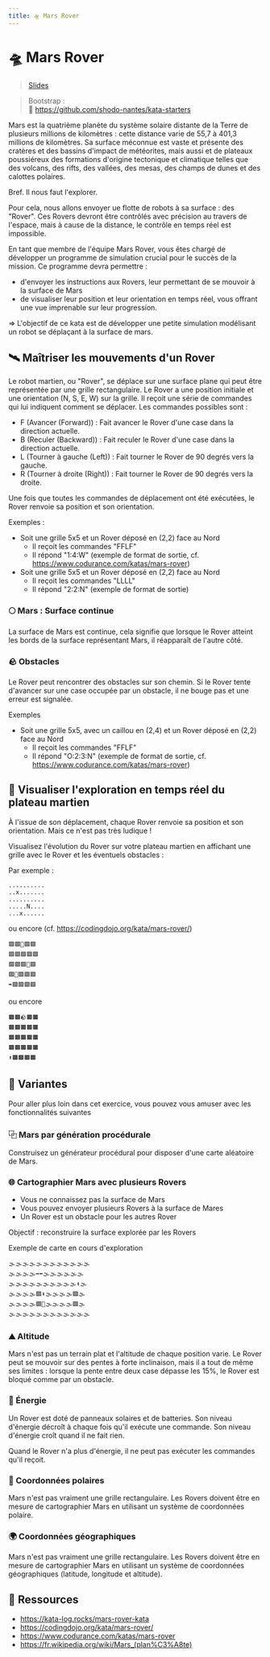 ```yaml
---
title: 🛸 Mars Rover
---
```

# 🛸 Mars Rover

> [Slides](slides.md)

> Bootstrap : <br>
> 🔗 https://github.com/shodo-nantes/kata-starters

Mars est la quatrième planète du système solaire distante de la Terre de plusieurs millions de kilomètres : cette
distance varie de 55,7 à 401,3 millions de kilomètres. Sa surface méconnue est vaste et présente des cratères et des
bassins d'impact de météorites, mais aussi et de plateaux poussiéreux des formations d'origine tectonique et climatique
telles que des volcans, des rifts, des vallées, des mesas, des champs de dunes et des calottes polaires.

Bref. Il nous faut l'explorer.

Pour cela, nous allons envoyer ue flotte de robots à sa surface : des "Rover". Ces Rovers devront être contrôlés avec
précision au travers de l'espace, mais à cause de la distance, le contrôle en temps réel est impossible.

En tant que membre de l'équipe Mars Rover, vous êtes chargé de développer un programme de simulation crucial pour le
succès de la mission. Ce programme devra permettre :

- d'envoyer les instructions aux Rovers, leur permettant de se mouvoir à la surface de Mars
- de visualiser leur position et leur orientation en temps réel, vous offrant une vue imprenable sur leur progression.

=> L'objectif de ce kata est de développer une petite simulation modélisant un robot se déplaçant à la surface de mars.

## 🛰️ Maîtriser les mouvements d'un Rover

Le robot martien, ou "Rover", se déplace sur une surface plane qui peut être représentée par une grille rectangulaire.
Le Rover a une position initiale et une orientation (N, S, E, W) sur la grille. Il reçoit une série de commandes qui lui
indiquent comment se déplacer. Les commandes possibles sont :

- F (Avancer (Forward)) : Fait avancer le Rover d'une case dans la direction actuelle.
- B (Reculer (Backward)) : Fait reculer le Rover d'une case dans la direction actuelle.
- L (Tourner à gauche (Left)) : Fait tourner le Rover de 90 degrés vers la gauche.
- R (Tourner à droite (Right)) : Fait tourner le Rover de 90 degrés vers la droite.

Une fois que toutes les commandes de déplacement ont été exécutées, le Rover renvoie sa position et son orientation.

Exemples :

- Soit une grille 5x5 et un Rover déposé en (2,2) face au Nord
    - Il reçoit les commandes "FFLF"
    - Il répond "1:4:W" (exemple de format de sortie, cf. https://www.codurance.com/katas/mars-rover)
- Soit une grille 5x5 et un Rover déposé en (2,2) face au Nord
    - Il reçoit les commandes "LLLL"
    - Il répond "2:2:N" (exemple de format de sortie)

### 🌕 Mars : Surface continue

La surface de Mars est continue, cela signifie que lorsque le Rover atteint les bords de la surface représentant Mars,
il réapparaît de l'autre côté.

### 🪨 Obstacles

Le Rover peut rencontrer des obstacles sur son chemin.
Si le Rover tente d'avancer sur une case occupée par un obstacle, il ne bouge pas et une erreur est signalée.

Exemples

- Soit une grille 5x5, avec un caillou en (2,4) et un Rover déposé en (2,2) face au Nord
    - Il reçoit les commandes "FFLF"
    - Il répond "O:2:3:N" (exemple de format de sortie, cf. https://www.codurance.com/katas/mars-rover)

## 🔮 Visualiser l'exploration en temps réel du plateau martien

À l'issue de son déplacement, chaque Rover renvoie sa position et son orientation.
Mais ce n'est pas très ludique !

Visualisez l'évolution du Rover sur votre plateau martien en affichant une grille avec le Rover et les éventuels
obstacles :

Par exemple :

```
..........
..x.......
..........
.....N....
...x......
```

ou encore (cf. https://codingdojo.org/kata/mars-rover/)

```
🟩🟩🌳🟩🟩
🟩🟩🟩🟩🟩
🟩🟩🟩🌳🟩
🟩🌳🟩🟩🟩
➡️🟩🟩🟩🟩
```

ou encore

```
🟫🟫🪨🟫🟫
🟫🟫🟫🟫🟫
🟫🟫🟫🟫🟫
🟫🟫🟫🟫🟫
⬆️🟫🟫🟫🟫
```

## 🔀 Variantes

Pour aller plus loin dans cet exercice, vous pouvez vous amuser avec les fonctionnalités suivantes

### ⿻ Mars par génération procédurale

Construisez un générateur procédural pour disposer d'une carte aléatoire de Mars.

### 🌐 Cartographier Mars avec plusieurs Rovers

- Vous ne connaissez pas la surface de Mars
- Vous pouvez envoyer plusieurs Rovers à la surface de Mares
- Un Rover est un obstacle pour les autres Rover

Objectif : reconstruire la surface explorée par les Rovers

Exemple de carte en cours d'exploration

```
🌫️🌫️🌫️🌫️🌫️🌫️🌫️🌫️🌫️🌫️🌫️🌫️
🌫️🌫️🌫️🌫️➡️⬅️️🌫️🌫️🌫️🌫️🌫️🌫️
🌫️🌫️🌫️🌫️🌫️🌫️🌫️🌫️🌫️🌫️⬆️️🌫️
🌫️🌫️🌫️🌫️🟩⬇️🌫️🌫️🌫️🌫️🟩🌫️
🌫️🌫️🌫️🌫️🟩🌳🌫️🌫️🌫️🌫️🟩🌫️
🌫️🌫️🌫️🌫️🌫️🌫️🌫️🌫️🌫️🌫️🌫️🌫️
```

### ⛰️ Altitude

Mars n'est pas un terrain plat et l'altitude de chaque position varie.
Le Rover peut se mouvoir sur des pentes à forte inclinaison, mais il a tout de même ses limites :
lorsque la pente entre deux case dépasse les 15%, le Rover est bloqué comme par un obstacle.

### 🪫 Énergie

Un Rover est doté de panneaux solaires et de batteries.
Son niveau d'énergie décroît à chaque fois qu'il exécute une commande.
Son niveau d'énergie croît quand il ne fait rien.

Quand le Rover n'a plus d'énergie, il ne peut pas exécuter les commandes qu'il reçoit.

### 🛞 Coordonnées polaires

Mars n'est pas vraiment une grille rectangulaire.
Les Rovers doivent être en mesure de cartographier Mars en utilisant un système de coordonnées polaire.

### 🌍 Coordonnées géographiques

Mars n'est pas vraiment une grille rectangulaire.
Les Rovers doivent être en mesure de cartographier Mars en utilisant un système de coordonnées géographiques (latitude,
longitude et altitude).

## 🔗 Ressources

* https://kata-log.rocks/mars-rover-kata
* https://codingdojo.org/kata/mars-rover/
* https://www.codurance.com/katas/mars-rover
* https://fr.wikipedia.org/wiki/Mars_(plan%C3%A8te)